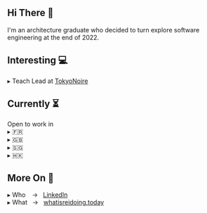 ## Hi There 👋
I'm an architecture graduate who decided to turn explore software engineering at the end of 2022.

## Interesting 💻
▸ Teach Lead at [TokyoNoire](https://github.com/TokyoNoire)

## Currently ⏳
Open to work in
<br>
▸ 🇫🇷
<br>
▸ 🇬🇧
<br>
▸ 🇸🇬 
<br>
▸ 🇭🇰

## More On 🔎
▸ Who &ensp; → &nbsp; [LinkedIn](https://www.linkedin.com/in/rei-dumand/)
<br>
▸ What &nbsp; → &nbsp; [whatisreidoing.today](https://whatisreidoing.today/)


<!--
[![Top Langs](https://github-readme-stats.vercel.app/api/top-langs/?username=rei-dumand)](https://github.com/anuraghazra/github-readme-stats)
-->

<!--
**rei-dumand/rei-dumand** is a ✨ _special_ ✨ repository because its `README.md` (this file) appears on your GitHub profile.

Here are some ideas to get you started:

- 🔭 I’m currently working on ...
- 🌱 I’m currently learning ...
- 👯 I’m looking to collaborate on ...
- 🤔 I’m looking for help with ...
- 💬 Ask me about ...
- 📫 How to reach me: ...
- 😄 Pronouns: ...
- ⚡ Fun fact: ...
-->
